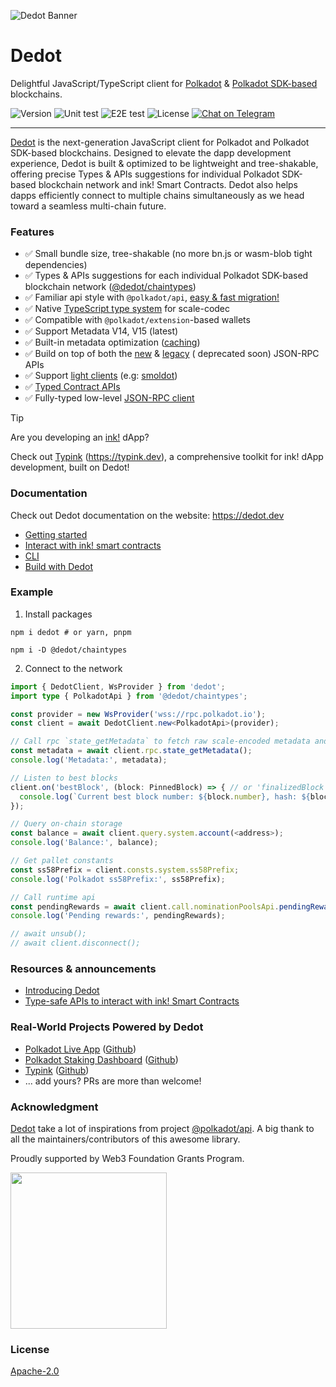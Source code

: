 ![Dedot Banner](https://github.com/user-attachments/assets/94a6e1cd-cdaf-4449-8fbf-5762186b9462)


# Dedot

Delightful JavaScript/TypeScript client for [Polkadot](https://polkadot.com/) & [Polkadot SDK-based](https://github.com/paritytech/polkadot-sdk) blockchains.

![Version][ico-version]
![Unit test][ico-unit-test]
![E2E test][ico-e2e-test]
![License][ico-license]
[![Chat on Telegram][ico-telegram]][link-telegram]

[ico-telegram]: https://img.shields.io/badge/Dedot-2CA5E0.svg?style=flat-square&logo=telegram&label=Telegram
[ico-unit-test]: https://img.shields.io/github/actions/workflow/status/dedotdev/dedot/run-tests.yml?label=unit%20tests&style=flat-square
[ico-e2e-test]: https://img.shields.io/github/actions/workflow/status/dedotdev/dedot/zombienet-tests.yml?label=e2e%20tests&style=flat-square
[ico-version]: https://img.shields.io/github/package-json/v/dedotdev/dedot?filename=packages%2Fapi%2Fpackage.json&style=flat-square
[ico-license]: https://img.shields.io/github/license/dedotdev/dedot?style=flat-square

[link-telegram]: https://t.me/JoinDedot

---

[Dedot](https://dedot.dev) is the next-generation JavaScript client for Polkadot and Polkadot SDK-based blockchains. Designed to elevate the dapp development experience, Dedot is built & optimized to be lightweight and tree-shakable, offering precise Types & APIs suggestions for individual Polkadot SDK-based blockchain network and ink! Smart Contracts. Dedot also helps dapps efficiently connect to multiple chains simultaneously as we head toward a seamless multi-chain future.

### Features

- ✅ Small bundle size, tree-shakable (no more bn.js or wasm-blob tight dependencies)
- ✅ Types & APIs suggestions for each individual Polkadot SDK-based blockchain
  network ([@dedot/chaintypes](https://github.com/dedotdev/chaintypes))
- ✅ Familiar api style with `@polkadot/api`, [easy & fast migration!](https://docs.dedot.dev/getting-started/pjs-to-dedot)
- ✅ Native [TypeScript type system](https://docs.dedot.dev/getting-started/pjs-to-dedot#type-system) for scale-codec
- ✅ Compatible with `@polkadot/extension`-based wallets
- ✅ Support Metadata V14, V15 (latest)
- ✅ Built-in metadata optimization ([caching](https://docs.dedot.dev/getting-started/connect-to-network#caching-metadata))
- ✅ Build on top of both the [new](https://paritytech.github.io/json-rpc-interface-spec/introduction.html) & [legacy](https://github.com/w3f/PSPs/blob/master/PSPs/drafts/psp-6.md) (
  deprecated soon) JSON-RPC APIs
- ✅ Support [light clients](https://docs.dedot.dev/getting-started/connect-to-network#initializing-dedotclient-and-interact-with-polkadot-network) (e.g: [smoldot](https://www.npmjs.com/package/smoldot))
- ✅ [Typed Contract APIs](https://docs.dedot.dev/ink-smart-contracts/intro)
- ✅ Fully-typed low-level [JSON-RPC client](https://docs.dedot.dev/clients-and-providers/clients#jsonrpcclient)

> [!TIP]
> Are you developing an [ink!](https://use.ink/) dApp?
>
> Check out [Typink](https://github.com/dedotdev/typink) (https://typink.dev), a comprehensive toolkit for ink! dApp development, built on Dedot! 

### Documentation
Check out Dedot documentation on the website: https://dedot.dev
- [Getting started](https://docs.dedot.dev/getting-started/installation)
- [Interact with ink! smart contracts](https://docs.dedot.dev/ink-smart-contracts/intro)
- [CLI](https://docs.dedot.dev/cli)
- [Build with Dedot](https://docs.dedot.dev/help-and-faq/built-with-dedot)

### Example
1. Install packages
```shell
npm i dedot # or yarn, pnpm

npm i -D @dedot/chaintypes
```
2. Connect to the network
```typescript
import { DedotClient, WsProvider } from 'dedot';
import type { PolkadotApi } from '@dedot/chaintypes';

const provider = new WsProvider('wss://rpc.polkadot.io');
const client = await DedotClient.new<PolkadotApi>(provider);

// Call rpc `state_getMetadata` to fetch raw scale-encoded metadata and decode it.
const metadata = await client.rpc.state_getMetadata();
console.log('Metadata:', metadata);

// Listen to best blocks
client.on('bestBlock', (block: PinnedBlock) => { // or 'finalizedBlock'
  console.log(`Current best block number: ${block.number}, hash: ${block.hash}`);
});

// Query on-chain storage
const balance = await client.query.system.account(<address>);
console.log('Balance:', balance);

// Get pallet constants
const ss58Prefix = client.consts.system.ss58Prefix;
console.log('Polkadot ss58Prefix:', ss58Prefix);

// Call runtime api
const pendingRewards = await client.call.nominationPoolsApi.pendingRewards(<address>)
console.log('Pending rewards:', pendingRewards);

// await unsub();
// await client.disconnect();
```

### Resources & announcements
- [Introducing Dedot](https://forum.polkadot.network/t/introducing-dedot-a-delightful-javascript-client-for-polkadot-substrate-based-blockchains/8956)
- [Type-safe APIs to interact with ink! Smart Contracts](https://forum.polkadot.network/t/type-safe-apis-to-interact-with-ink-smart-contracts-dedot/9485)

### Real-World Projects Powered by Dedot

- [Polkadot Live App](https://polkadot-live.github.io/) ([Github](https://github.com/polkadot-live/polkadot-live-app))
- [Polkadot Staking Dashboard](https://staking.polkadot.cloud/) ([Github](https://github.com/polkadot-cloud/polkadot-staking-dashboard))
- [Typink](https://typink.dev/) ([Github](https://github.com/dedotdev/typink))
- ... add yours? PRs are more than welcome!

### Acknowledgment

[Dedot](https://dedot.dev) take a lot of inspirations from project [@polkadot/api](https://github.com/polkadot-js/api). A big thank to all the maintainers/contributors of this awesome library.

Proudly supported by Web3 Foundation Grants Program.
<p align="left">
  <img width="250" src="https://user-images.githubusercontent.com/6867026/227230786-0796214a-3e3f-42af-94e9-d4122c730b62.png">
</p>

### License

[Apache-2.0](https://github.com/dedotdev/dedot/blob/main/LICENSE)


